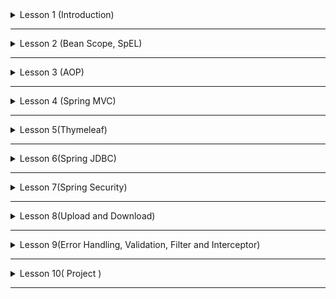 <details>
<summary>Lesson 1 (Introduction)</summary>

* **Store** va **Item** nomli classlarni yozing. Store Classida Item classni fieldi sifatida e'lon qiling.
* XML Based konfiguratsiya bilan tepada yozilgan 2ta classni beanga aylantiring.
* **Store** va **Item** **bean** larini **SI** va **DI** bilan bog'lang.
* **SI** va **DI** ni amalga oshirayotgan vaqtingizda **c** va **p** **namespace** lardan foydalaning.
* Yuqoridagi **Class** lardan **bean** lar yasash hamda ularni **wire** qilishda **Java Config** ham **Auto Config**
  usullaridan ham foydalaning.
* **Student** nomli **bean** yarating va uni ichida fanlarni **List** va xar bitta fan va uni bahosini saqlaydigan **Map
  ** fieldlari bo'lsin.

</details>

------



<details>
<summary>Lesson 2 (Bean Scope, SpEL)</summary>

* XML Based konfiguratsiyadan foydalanib **City** nomli beani yarating va uni 3ta field
  bo'lsin `name`, `numberOfPeople`, `size` va ushbu bean scope ni prototype qiling.
* `city.properties` degan file dan yuqorida `city` `bean ini` `field` lariga qiymatlarni **SpEL** dan foydalangan xolda
  bering.
* Tepada aytib o'tilgan 2ta vazifani **Java Config** bilan amalga oshiring.

# Example

```java

@Component
public class SomethingBean {

    @Value("#{1 + 2}")
    public int somethingValue;

    // ...
}
```

</details>



------

<details>
<summary>Lesson 3 (AOP)</summary>

* `Transform` nomli class yarating va uni ichida **1..10** gacha bo'lgan sonlarni ekranga chiqaruvchi start()
  nomli `method`
  yozing va ushbu `method` chaqirilganda `method` bajarilishidan oldin va keyin log tashlaydigan dastur yozing. XML
  Based
  konfiguratsiyadan foydalanib. _**Before**, **After** va **AfterReturning** **Advice** laridan foydalaning_.
* `Transform` `class` ni start `method` chaqirilganda endi `exception` sodir bo'lsa log tashlaydigan dastur yozing.
* Va Yuqoridagi Topshiriqlarni **Java Config** yordamida amalga oshiring.

# Example

```java

@Aspect
@Component
public class TransformAspect {
    // ...
}
```

</details>

------

<details>
<summary>Lesson 4 (Spring MVC)</summary>

* `Todo` hamda `TodoController` degan `class` lar yarating.
* `TodoController` da `Todo` larni `List` tini saqlovchi field bo'lsin.
* `/todos` degan `api` yarating va undan todo larni `list` tini `html table` ga chizib response sifatida qaytaring.
* # THMELEAF VA HTML FAYLLARDAN FOYDALANILMASIN !

</details>

------

<details>
<summary>Lesson 5(Thymeleaf)</summary>

* **Todo Application** yarating.

```java 
import java.time.LocalDateTime;

class Todo {
    private Integer id;
    private String title;
    private String priority;
    private LocalDateTime createdAt;
    // constructors
    // getters and setters
}
```

* `todo` qo'shadigan, `todo` ni o'chiradigan qiladigan, `todo` ni update qiladigan `page` yarating.
* `todo` ni larni listini ko'rsatadigan `html page` yarating va shu `page` da `todo` larni listini chizing !
* `todo` listalarida eng oxirigi qo'shilgan todo eng biringchilikda chiqsin.

# Todo lar List DA saqlansin DataBase da emas

</details>

------

<details>
<summary>Lesson 6(Spring JDBC)</summary>

* Lesson 5 dagi vazifani `JdbcTemplate` bilan qiling !
* Lesson 5 vazifasidagi `insert` larni `SimpleJDBCInsert` bilan qiling qolgan operation larda(_delete, update,
  select_) `JdbcTemplate` dan foydalaning !
* Lesson 5 dagi vazifani `NamedParameterJdbcTemplate` bilan qiling !
* Lesson 5 dagi vazifani `SimpleJDBCCall` bilan qiling ! (`database` da _save, delete, update, getAll_ degan `function`
  lar yaratishingiz kerak bo'ladi.!)

</details>

------

<details>
<summary>Lesson 7(Spring Security)</summary>

* Lesson 6 dagi vazifaga `spring security` ni qo'shing.
* User `Login` va `Register` qilishi uchun `page` va `controller` lar yarating.
* Xar Bir `USER` o'ziga tegishli bo'lgan todo lar ustidagina `CRUD` amalini bajara olsin.
* Dastur da `USER` ham da `ADMIN` degan `Rollar` bo'lsin `ADMIN` lar oddiy userlar qila oladigan ishlarni qila olish
  bilan birga oddiy user larni `block` ham qila olsin. `block` langan userlar `login` qila olmasin.

</details>

------

<details>
<summary>Lesson 8(Upload and Download)</summary>

* Lesson 7 dagi vazifaga `user register` qilayotgan payt da `profil` uchun rasm ham yuklang.
* Va yuklangan rasm doyim `Login` qilinganidan keyin Barchar `Page` larda `navbar` da chiqib tursin kichik qilib.
* Va shu `application` ni `localization` qiling.

</details>

------

<details>
<summary>Lesson 9(Error Handling, Validation, Filter and Interceptor)</summary>

* Lesson 8 dagi vazifada `register user` qilayotgan vaqtingizda formaga validation qo'shing. Va Ma'lum tekshiruvlardan
  o'ta olmasaxatolik xabarini chiqaring.
* Lesson 8 dagi vazifada `create todo` qilayotgan vaqtingizda formaga validation qo'shing. Va Ma'lum tekshiruvlardan
  o'ta olmasaxatolik xabarini user ni `til`ida chiqaring.
* Masalan `/todos/2` ga `request` jo'natilganda agar `id` si `2` ga teng bo'lgan `todo`
  topilmasa `TodoNotFoundException` ni `throw` qiling va shu `TodoNotFoundException` uchun `ExceptionHandler` yozing.

</details>

------

<details>
<summary>Lesson 10( Project )</summary>

**Weather Service**. Ob havo ma'lumotlarni beruvchi dastur yozing. Ushbu dasturda **Admin** va **User** 
alohida API lar bo'ladi. Ob havo ma'lumotlarni **Admin**lari tomonidan yaratiladi va databaseda saqlanadi, so'ralganda 
databasedan olib keladi. Hech qanday API dan olib kelinmaydi.

* Admin API
  * `User List` - barcha userlarni list olishi mumkin
  * `User Detail` - user qaysi citylarga subscribe bo'lgani ro'yxatni va userga tegishli ma'lumotlarni olishi mumkin.
  * `User Edit` - user edit qilishi ham mumkin.
  * `Cities List` - Citylarni list olishi ham mumkin.
  * `Edit City` - City edit qila olishi ham mumkin.
  * `Add City` - City qo'sha olishi ham mumkin.
* User API
  * `Register` - user registeratsiya qilib keyin API foydalana olishi kerak.
  * `Login` - username va password orqali login qiladi.
  * `Cities List` - City larni list olishi mumkin.
  * `Subscribe To City` - City subscribe qila olishi mumkin.
  * `Get Subscriptions` - Subscribe bo'lgan Citylarni faqat ob havo ma'lumotlarni olishi mumkin.
  1 kunlik, 1 haftalik va 1 oylik
</details>

------
